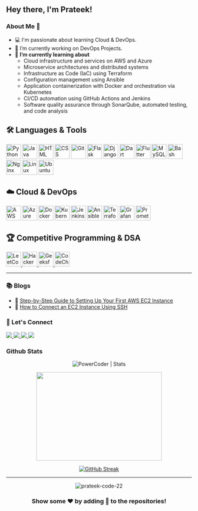 
## Hey there, I'm Prateek!
### About Me 🚀
- 💻 I'm passionate about learning Cloud & DevOps.
- 🔭 I’m currently working on DevOps Projects.
- 🌱 **I’m currently learning about** 
  - Cloud infrastructure and services on AWS and Azure
  - Microservice architectures and distributed systems
  - Infrastructure as Code (IaC) using Terraform
  - Configuration management using Ansible
  - Application containerization with Docker and orchestration via Kubernetes
  - CI/CD automation using GitHub Actions and Jenkins
  - Software quality assurance through SonarQube, automated testing, and code analysis

## 🛠️ Languages & Tools

<div align="left">

<img src="https://raw.githubusercontent.com/marwin1991/profile-technology-icons/refs/heads/main/icons/python.png" alt="Python" title="Python" width="40" height="40"/>
<img src="https://raw.githubusercontent.com/marwin1991/profile-technology-icons/refs/heads/main/icons/java.png" alt="Java" title="Java" width="40" height="40"/>
<img src="https://raw.githubusercontent.com/marwin1991/profile-technology-icons/refs/heads/main/icons/html.png" alt="HTML" title="HTML" width="40" height="40"/>
<img src="https://raw.githubusercontent.com/marwin1991/profile-technology-icons/refs/heads/main/icons/css.png" alt="CSS" title="CSS" width="40" height="40"/>
<img src="https://raw.githubusercontent.com/marwin1991/profile-technology-icons/refs/heads/main/icons/git.png" alt="Git" title="Git" width="40" height="40"/>
<img src="https://raw.githubusercontent.com/marwin1991/profile-technology-icons/refs/heads/main/icons/flask.png" alt="Flask" title="Flask" width="40" height="40"/>
<img src="https://raw.githubusercontent.com/marwin1991/profile-technology-icons/refs/heads/main/icons/django.png" alt="Django" title="Django" width="40" height="40"/>
<img src="https://raw.githubusercontent.com/marwin1991/profile-technology-icons/refs/heads/main/icons/dart.png" alt="Dart" title="Dart" width="40" height="40"/>
<img src="https://raw.githubusercontent.com/marwin1991/profile-technology-icons/refs/heads/main/icons/flutter.png" alt="Flutter" title="Flutter" width="40" height="40"/>
<img src="https://raw.githubusercontent.com/marwin1991/profile-technology-icons/refs/heads/main/icons/mysql.png" alt="MySQL" title="MySQL" width="40" height="40"/>
<img src="https://raw.githubusercontent.com/marwin1991/profile-technology-icons/refs/heads/main/icons/bash.png" alt="Bash" title="Bash" width="40" height="40"/>
<img src="https://raw.githubusercontent.com/marwin1991/profile-technology-icons/refs/heads/main/icons/nginx.png" alt="Nginx" title="Nginx" width="40" height="40"/>
<img src="https://raw.githubusercontent.com/marwin1991/profile-technology-icons/refs/heads/main/icons/linux.png" alt="Linux" title="Linux" width="40" height="40"/>
<img src="https://raw.githubusercontent.com/marwin1991/profile-technology-icons/refs/heads/main/icons/ubuntu.png" alt="Ubuntu" title="Ubuntu" width="40" height="40"/>

</div>


## ☁️ Cloud & DevOps

<div align="left">

<img src="https://raw.githubusercontent.com/marwin1991/profile-technology-icons/refs/heads/main/icons/aws.png" alt="AWS" title="AWS" width="40" height="40"/>
<img src="https://raw.githubusercontent.com/marwin1991/profile-technology-icons/refs/heads/main/icons/microsoft_azure.png" alt="Azure" title="Azure" width="40" height="40"/>
<img src="https://raw.githubusercontent.com/marwin1991/profile-technology-icons/refs/heads/main/icons/docker.png" alt="Docker" title="Docker" width="40" height="40"/>
<img src="https://raw.githubusercontent.com/marwin1991/profile-technology-icons/refs/heads/main/icons/kubernetes.png" alt="Kubernetes" title="Kubernetes" width="40" height="40"/>
<img src="https://raw.githubusercontent.com/marwin1991/profile-technology-icons/refs/heads/main/icons/jenkins.png" alt="Jenkins" title="Jenkins" width="40" height="40"/>
<img src="https://raw.githubusercontent.com/marwin1991/profile-technology-icons/refs/heads/main/icons/ansible.png" alt="Ansible" title="Ansible" width="40" height="40"/>
<img src="https://raw.githubusercontent.com/marwin1991/profile-technology-icons/refs/heads/main/icons/terraform.png" alt="Terraform" title="Terraform" width="40" height="40"/>
<img src="https://raw.githubusercontent.com/marwin1991/profile-technology-icons/refs/heads/main/icons/grafana.png" alt="Grafana" title="Grafana" width="40" height="40"/>
<img src="https://raw.githubusercontent.com/marwin1991/profile-technology-icons/refs/heads/main/icons/prometheus.png" alt="Prometheus" title="Prometheus" width="40" height="40"/>

</div>

## 🏆 Competitive Programming & DSA

<div align="left">

<!-- LeetCode -->
<a href="https://leetcode.com/iamprateek" target="_blank">
  <img src="https://upload.wikimedia.org/wikipedia/commons/1/19/LeetCode_logo_black.png" alt="LeetCode" title="LeetCode" width="40" height="40"/>
</a>

<!-- HackerRank -->
<a href="https://www.hackerrank.com/CS1D202?hr_r=1" target="_blank">
  <img src="https://upload.wikimedia.org/wikipedia/commons/6/65/HackerRank_logo.png" alt="HackerRank" title="HackerRank" width="40" height="40"/>
</a>

<!-- GeeksforGeeks -->
<a href="https://auth.geeksforgeeks.org/user/iamprateek22/practice/" target="_blank">
  <img src="https://media.geeksforgeeks.org/wp-content/uploads/20210228231058/gfg.png" alt="GeeksforGeeks" title="GeeksforGeeks" width="40" height="40"/>
</a>

<!-- CodeChef -->
<a href="https://www.codechef.com/users/prateekkk" target="_blank">
  <img src="https://cdn.codechef.com/sites/default/files/uploads/pictures/811b20a47eac52b10c90ab82e0628e21.png" alt="CodeChef" title="CodeChef" width="40" height="40"/>
</a>

</div>

---

### 📚 Blogs

- 🔧 [Step-by-Step Guide to Setting Up Your First AWS EC2 Instance](https://medium.com/@iamprateek22/step-by-step-guide-to-setting-up-your-first-aws-ec2-instance-618181fc70b6)  
- 🔐 [How to Connect an EC2 Instance Using SSH](https://medium.com/@iamprateek22/how-to-connect-an-ec2-instance-using-ssh-4365f4b086ad)  

### :handshake: Let's Connect
<div align="left">
<a href="mailto:iamprateek22@gmail.com">
  <img src="https://img.shields.io/badge/Gmail-D14836?style=for-the-badge&logo=gmail&logoColor=white" />
</a>
<a href="https://www.linkedin.com/in/prateek-singh-b221651aa/">
<img src="https://img.shields.io/badge/LinkedIn-0A66C2?style=for-the-badge&logo=linkedin&logoColor=white" />
</a>
<a href="https://www.instagram.com/_prateek._.singh_/">
<img src="https://img.shields.io/badge/Instagram-E4405F?style=for-the-badge&logo=instagram&logoColor=white" />
<a href="https://medium.com/@iamprateek22">
<img src="https://img.shields.io/badge/Medium-000000?style=for-the-badge&logo=medium&logoColor=white" />
</a>
</div>


### Github Stats
<p align="center"> 
  <img src="https://github-readme-stats.vercel.app/api?username=prateek-code-22&show_icons=true&theme=vision-friendly-dark" alt="PowerCoder | Stats" />
 
<p align="center"><img src="https://github-readme-stats.vercel.app/api/top-langs/?username=prateek-code-22&layout=compact&theme=vision-friendly-dark" width="340" height="240" >
</div>
<div align="center">

[![GitHub Streak](https://github-readme-streak-stats.herokuapp.com/?user=prateek-code-22&theme=vision-friendly-dark)](https://github.com/prateek-code-22)
</div>


---
<p align="center"> <img src="https://komarev.com/ghpvc/?username=prateek-code-22" alt="prateek-code-22" /> </p>


### <p align =" center">  Show some ❤️ by adding 🌟 to the repositories! 

